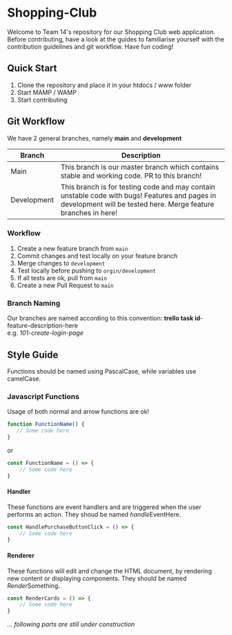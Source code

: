 # Shopping-Club

Welcome to Team 14's repository for our Shopping Club web application. Before contributing, have a look at the guides to familiarise yourself with the contribution guidelines and git workflow. Have fun coding!

## Quick Start
1. Clone the repository and place it in your htdocs / www folder
2. Start MAMP / WAMP
3. Start contributing

## Git Workflow
We have 2 general branches, namely **main** and **development**

Branch | Description
------ | -----------
Main | This branch is our master branch which contains stable and working code. PR to this branch!
Development | This branch is for testing code and may contain unstable code with bugs! Features and pages in development will be tested here. Merge feature branches in here!

### Workflow
1. Create a new feature branch from `main`
2. Commit changes and test locally on your feature branch
3. Merge changes to `development`
4. Test locally before pushing to `orgin/development`
5. If all tests are ok, pull from `main`
6. Create a new Pull Request to `main`

### Branch Naming
Our branches are named according to this convention: **trello task id**-feature-description-here
<br>
e.g. *101-create-login-page*

## Style Guide
Functions should be named using PascalCase, while variables use camelCase.

### Javascript Functions
Usage of both normal and arrow functions are ok!
```javascript
function FunctionName() {
   // Some code here
}
```
or
```javascript
const FunctionName = () => {
    // Some code here
}
```

#### Handler
These functions are event handlers and are triggered when the user performs an action. They shoud be named *handle*EventHere.

```javascript
const HandlePurchaseButtonClick = () => {
    // Some code here
}
```

#### Renderer
These functions will edit and change the HTML document, by rendering new content or displaying components. They should be named *Render*Something.

```javascript
const RenderCards = () => {
    // Some code here
}
```

*... following parts are still under construction*
